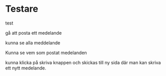 # Testare

test 

gå att posta ett medelande

kunna se alla meddelande

Kunna se vem som postat medelanden

kunna klicka på skriva knappen och skickas till ny sida där man kan skriva ett nytt medelande. 


